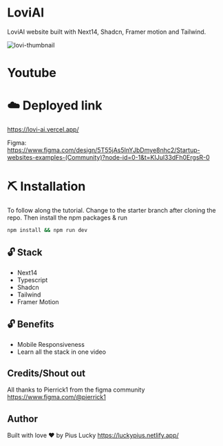 # LoviAI
LoviAI website built with Next14, Shadcn, Framer motion and Tailwind.

![lovi-thumbnail](https://github.com/user-attachments/assets/9145b174-f050-43dd-9324-33f70bd024da)

# Youtube


# ☁️ Deployed link
https://lovi-ai.vercel.app/

Figma:  
https://www.figma.com/design/5T55jAs5InYJbDmye8nhc2/Startup-websites-examples-(Community)?node-id=0-1&t=KIJul33dFh0ErgsR-0


# ⛏️ Installation
To follow along the tutorial. Change to the starter branch  after cloning the repo.
Then install the npm packages & run
```bash
npm install && npm run dev
```


## 🔓 Stack
- Next14
- Typescript
- Shadcn
- Tailwind
- Framer Motion

## 🔓 Benefits
- Mobile Responsiveness
- Learn all the stack in one video


## Credits/Shout out
All thanks to Pierrick1 from the figma community
https://www.figma.com/@pierrick1


## Author
Built with love ❤️ by Pius Lucky https://luckypius.netlify.app/

